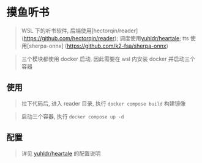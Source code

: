 # 摸鱼听书

> WSL 下的听书软件, 后端使用[hectorqin/reader] (https://github.com/hectorqin/reader); 调度使用[yuhldr/heartale](https://github.com/yuhldr/heartale); tts 使用[sherpa-onnx] (https://github.com/k2-fsa/sherpa-onnx)

> 三个模块都使用 docker 启动, 因此需要在 wsl 内安装 docker 并启动三个容器

## 使用

> 拉下代码后, 进入 reader 目录, 执行 `docker compose build` 构建镜像

> 启动三个容器, 执行 `docker compose up -d`


## 配置
> 详见 [yuhldr/heartale](https://github.com/yuhldr/heartale) 的配置说明